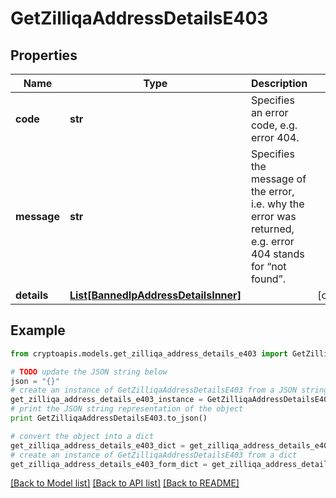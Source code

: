 # GetZilliqaAddressDetailsE403


## Properties
Name | Type | Description | Notes
------------ | ------------- | ------------- | -------------
**code** | **str** | Specifies an error code, e.g. error 404. | 
**message** | **str** | Specifies the message of the error, i.e. why the error was returned, e.g. error 404 stands for “not found”. | 
**details** | [**List[BannedIpAddressDetailsInner]**](BannedIpAddressDetailsInner.md) |  | [optional] 

## Example

```python
from cryptoapis.models.get_zilliqa_address_details_e403 import GetZilliqaAddressDetailsE403

# TODO update the JSON string below
json = "{}"
# create an instance of GetZilliqaAddressDetailsE403 from a JSON string
get_zilliqa_address_details_e403_instance = GetZilliqaAddressDetailsE403.from_json(json)
# print the JSON string representation of the object
print GetZilliqaAddressDetailsE403.to_json()

# convert the object into a dict
get_zilliqa_address_details_e403_dict = get_zilliqa_address_details_e403_instance.to_dict()
# create an instance of GetZilliqaAddressDetailsE403 from a dict
get_zilliqa_address_details_e403_form_dict = get_zilliqa_address_details_e403.from_dict(get_zilliqa_address_details_e403_dict)
```
[[Back to Model list]](../README.md#documentation-for-models) [[Back to API list]](../README.md#documentation-for-api-endpoints) [[Back to README]](../README.md)


